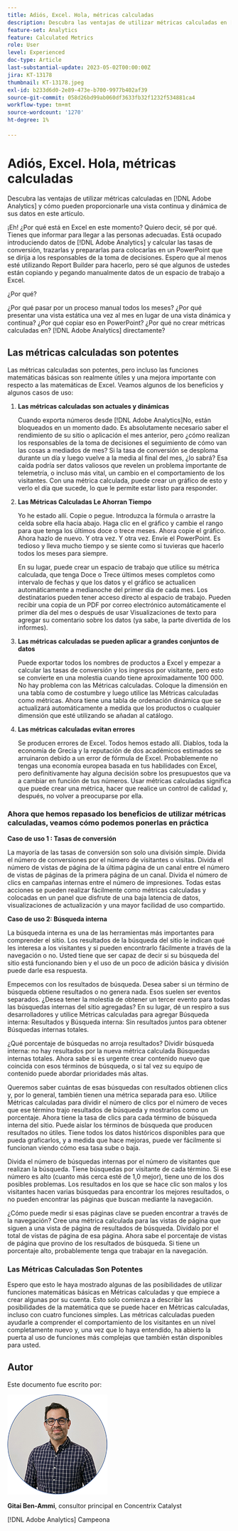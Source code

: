 ```yaml
---
title: Adiós, Excel. Hola, métricas calculadas
description: Descubra las ventajas de utilizar métricas calculadas en [!DNL Adobe Analytics] y cómo pueden proporcionarle una vista continua y dinámica de sus datos en este artículo.
feature-set: Analytics
feature: Calculated Metrics
role: User
level: Experienced
doc-type: Article
last-substantial-update: 2023-05-02T00:00:00Z
jira: KT-13178
thumbnail: KT-13178.jpeg
exl-id: b233d6d0-2e89-473e-b700-9977b402af39
source-git-commit: 058d26bd99ab060df3633fb32f1232f534881ca4
workflow-type: tm+mt
source-wordcount: '1270'
ht-degree: 1%

---
```


# Adiós, Excel. Hola, métricas calculadas

Descubra las ventajas de utilizar métricas calculadas en [!DNL Adobe Analytics] y cómo pueden proporcionarle una vista continua y dinámica de sus datos en este artículo.

¡Eh! ¿Por qué está en Excel en este momento? Quiero decir, sé por qué. Tienes que informar para llegar a las personas adecuadas. Está ocupado introduciendo datos de [!DNL Adobe Analytics] y calcular las tasas de conversión, trazarlas y prepararlas para colocarlas en un PowerPoint que se dirija a los responsables de la toma de decisiones. Espero que al menos esté utilizando Report Builder para hacerlo, pero sé que algunos de ustedes están copiando y pegando manualmente datos de un espacio de trabajo a Excel.

¿Por qué?

¿Por qué pasar por un proceso manual todos los meses? ¿Por qué presentar una vista estática una vez al mes en lugar de una vista dinámica y continua? ¿Por qué copiar eso en PowerPoint? ¿Por qué no crear métricas calculadas en? [!DNL Adobe Analytics] directamente?

## Las métricas calculadas son potentes

Las métricas calculadas son potentes, pero incluso las funciones matemáticas básicas son realmente útiles y una mejora importante con respecto a las matemáticas de Excel. Veamos algunos de los beneficios y algunos casos de uso:

1. **Las métricas calculadas son actuales y dinámicas**

   Cuando exporta números desde [!DNL Adobe Analytics]No, están bloqueados en un momento dado. Es absolutamente necesario saber el rendimiento de su sitio o aplicación el mes anterior, pero ¿cómo realizan los responsables de la toma de decisiones el seguimiento de cómo van las cosas a mediados de mes? Si la tasa de conversión se desploma durante un día y luego vuelve a la media al final del mes, ¿lo sabrá? Esa caída podría ser datos valiosos que revelen un problema importante de telemetría, o incluso más vital, un cambio en el comportamiento de los visitantes. Con una métrica calculada, puede crear un gráfico de esto y verlo el día que sucede, lo que le permite estar listo para responder.

1. **Las Métricas Calculadas Le Ahorran Tiempo**

   Yo he estado allí. Copie o pegue. Introduzca la fórmula o arrastre la celda sobre ella hacia abajo. Haga clic en el gráfico y cambie el rango para que tenga los últimos doce o trece meses. Ahora copie el gráfico. Ahora hazlo de nuevo. Y otra vez. Y otra vez. Envíe el PowerPoint. Es tedioso y lleva mucho tiempo y se siente como si tuvieras que hacerlo todos los meses para siempre.

   En su lugar, puede crear un espacio de trabajo que utilice su métrica calculada, que tenga Doce o Trece últimos meses completos como intervalo de fechas y que los datos y el gráfico se actualicen automáticamente a medianoche del primer día de cada mes. Los destinatarios pueden tener acceso directo al espacio de trabajo. Pueden recibir una copia de un PDF por correo electrónico automáticamente el primer día del mes o después de usar Visualizaciones de texto para agregar su comentario sobre los datos (ya sabe, la parte divertida de los informes).

1. **Las métricas calculadas se pueden aplicar a grandes conjuntos de datos**

   Puede exportar todos los nombres de productos a Excel y empezar a calcular las tasas de conversión y los ingresos por visitante, pero esto se convierte en una molestia cuando tiene aproximadamente 100 000. No hay problema con las Métricas calculadas. Coloque la dimensión en una tabla como de costumbre y luego utilice las Métricas calculadas como métricas. Ahora tiene una tabla de ordenación dinámica que se actualizará automáticamente a medida que los productos o cualquier dimensión que esté utilizando se añadan al catálogo.

1. **Las métricas calculadas evitan errores**

   Se producen errores de Excel. Todos hemos estado allí. Diablos, toda la economía de Grecia y la reputación de dos académicos estimados se arruinaron debido a un error de fórmula de Excel. Probablemente no tengas una economía europea basada en tus habilidades con Excel, pero definitivamente hay alguna decisión sobre los presupuestos que va a cambiar en función de tus números. Usar métricas calculadas significa que puede crear una métrica, hacer que realice un control de calidad y, después, no volver a preocuparse por ella.

### Ahora que hemos repasado los beneficios de utilizar métricas calculadas, veamos cómo podemos ponerlas en práctica

**Caso de uso 1 : Tasas de conversión**

La mayoría de las tasas de conversión son solo una división simple. Divida el número de conversiones por el número de visitantes o visitas. Divida el número de vistas de página de la última página de un canal entre el número de vistas de páginas de la primera página de un canal. Divida el número de clics en campañas internas entre el número de impresiones. Todas estas acciones se pueden realizar fácilmente como métricas calculadas y colocadas en un panel que disfrute de una baja latencia de datos, visualizaciones de actualización y una mayor facilidad de uso compartido.

**Caso de uso 2: Búsqueda interna**

La búsqueda interna es una de las herramientas más importantes para comprender el sitio. Los resultados de la búsqueda del sitio le indican qué les interesa a los visitantes y si pueden encontrarlo fácilmente a través de la navegación o no. Usted tiene que ser capaz de decir si su búsqueda del sitio está funcionando bien y el uso de un poco de adición básica y división puede darle esa respuesta.

Empecemos con los resultados de búsqueda. Desea saber si un término de búsqueda obtiene resultados o no genera nada. Esos suelen ser eventos separados. ¿Desea tener la molestia de obtener un tercer evento para todas las búsquedas internas del sitio agregadas? En su lugar, dé un respiro a sus desarrolladores y utilice Métricas calculadas para agregar Búsqueda interna: Resultados y Búsqueda interna: Sin resultados juntos para obtener Búsquedas internas totales.

¿Qué porcentaje de búsquedas no arroja resultados? Dividir búsqueda interna: no hay resultados por la nueva métrica calculada Búsquedas internas totales. Ahora sabe si es urgente crear contenido nuevo que coincida con esos términos de búsqueda, o si tal vez su equipo de contenido puede abordar prioridades más altas.

Queremos saber cuántas de esas búsquedas con resultados obtienen clics y, por lo general, también tienen una métrica separada para eso. Utilice Métricas calculadas para dividir el número de clics por el número de veces que ese término trajo resultados de búsqueda y mostrarlos como un porcentaje. Ahora tiene la tasa de clics para cada término de búsqueda interna del sitio. Puede aislar los términos de búsqueda que producen resultados no útiles. Tiene todos los datos históricos disponibles para que pueda graficarlos, y a medida que hace mejoras, puede ver fácilmente si funcionan viendo cómo esa tasa sube o baja.

Divida el número de búsquedas internas por el número de visitantes que realizan la búsqueda. Tiene búsquedas por visitante de cada término. Si ese número es alto (cuanto más cerca esté de 1,0 mejor), tiene uno de los dos posibles problemas. Los resultados en los que se hace clic son malos y los visitantes hacen varias búsquedas para encontrar los mejores resultados, o no pueden encontrar las páginas que buscan mediante la navegación.

¿Cómo puede medir si esas páginas clave se pueden encontrar a través de la navegación? Cree una métrica calculada para las vistas de página que siguen a una vista de página de resultados de búsqueda. Divídalo por el total de vistas de página de esa página. Ahora sabe el porcentaje de vistas de página que provino de los resultados de búsqueda. Si tiene un porcentaje alto, probablemente tenga que trabajar en la navegación.

### Las Métricas Calculadas Son Potentes

Espero que esto le haya mostrado algunas de las posibilidades de utilizar funciones matemáticas básicas en Métricas calculadas y que empiece a crear algunas por su cuenta. Esto solo comienza a describir las posibilidades de la matemática que se puede hacer en Métricas calculadas, incluso con cuatro funciones simples. Las métricas calculadas pueden ayudarle a comprender el comportamiento de los visitantes en un nivel completamente nuevo y, una vez que lo haya entendido, ha abierto la puerta al uso de funciones más complejas que también están disponibles para usted.

## Autor

Este documento fue escrito por:

![Gittai headshot](assets/gittai.png)

**Gitai Ben-Ammi**, consultor principal en Concentrix Catalyst

[!DNL Adobe Analytics] Campeona
